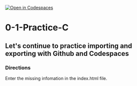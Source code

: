 [![Open in Codespaces](https://classroom.github.com/assets/launch-codespace-2972f46106e565e64193e422d61a12cf1da4916b45550586e14ef0a7c637dd04.svg)](https://classroom.github.com/open-in-codespaces?assignment_repo_id=20426089)
# 0-1-Practice-C

## Let's continue to practice importing and exporting with Github and Codespaces

### Directions
Enter the missing infomation in the index.html file.  
